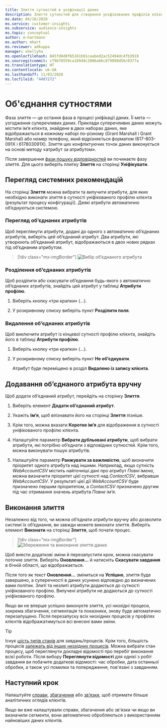```yaml
---
title: Злиття сутностей в уніфікації даних
description: Злиття сутностей для створення уніфікованих профілів клієнтів.
ms.date: 04/16/2020
ms.service: customer-insights
ms.subservice: audience-insights
ms.topic: conceptual
author: m-hartmann
ms.author: mhart
ms.reviewer: adkuppa
manager: shellyha
ms.openlocfilehash: 045fd8d8f65161b91caabed2ac52494dc4fb3910
ms.sourcegitcommit: cf9b78559ca189d4c2086a66c879098d56c0377a
ms.translationtype: HT
ms.contentlocale: uk-UA
ms.lasthandoff: 11/03/2020
ms.locfileid: "4407272"
---
```

# <a name="merge-entities"></a>Об'єднання сутностями

Фаза злиття — це остання фаза в процесі уніфікації даних. Її мета — узгодження суперечливих даних. Приклади суперечливих даних можуть містити ім’я клієнта, знайдене в двох наборах даних, яке відображається в кожному наборі по-різному (Grant Marshall і Grant Marshal) або номер телефону, який відрізняється форматом (617-803-091X і 617803091X). Злиття цих конфліктуючих точок даних виконується на основі методу «атрибут за атрибутом».

Після завершення [фази пошуку відповідностей](match-entities.md) ви починаєте фазу злиття. Для цього виберіть плитку **Злиття** на сторінці **Уніфікувати**.

## <a name="review-system-recommendations"></a>Перегляд системних рекомендацій

На сторінці **Злиття** можна вибрати та вилучити атрибути, для яких необхідно виконати злиття в сутності уніфікованого профілю клієнта (результат процесу конфігурації). Деякі атрибути автоматично об’єднуються системою.

### <a name="view-merged-attributes"></a>Перегляд об’єднаних атрибутів

Щоб переглянути атрибути, додані до одного з автоматично об’єднаних атрибутів, виберіть цей об’єднаний атрибут. Два атрибути, які утворюють об’єднаний атрибут, відображаються в двох нових рядках під об’єднаним атрибутом.

> [!div class="mx-imgBorder"]
> ![Вибір об’єднаного атрибута](media/configure-data-merge-profile-attributes.png "Вибір об’єднаного атрибута")

### <a name="separate-merged-attributes"></a>Розділення об’єднаних атрибутів

Щоб розділити або скасувати об’єднання будь-якого з автоматично об’єднаних атрибутів, знайдіть цей атрибут у таблиці **Атрибути профілю**.

1. Виберіть кнопку «три крапки» (...).
  
2. У розкривному списку виберіть пункт **Розділити поля**.

### <a name="remove-merged-attributes"></a>Видалення об’єднаних атрибутів

Щоб виключити атрибут із кінцевої сутності профілю клієнта, знайдіть його в таблиці **Атрибути профілю**.

1. Виберіть кнопку «три крапки» (...).
  
2. У розкривному списку виберіть пункт **Не об’єднувати**.

   Атрибут буде переміщено в розділ **Видалено із запису клієнта**.

## <a name="manually-add-a-merged-attribute"></a>Додавання об’єднаного атрибута вручну

Щоб додати об’єднаний атрибут, перейдіть на сторінку **Злиття**.

1. Виберіть елемент **Додати об’єднаний атрибут**.

2. Укажіть **Ім’я**, щоб впізнавати його на сторінці **Злиття** пізніше.

3. Крім того, можна вказати **Коротке ім’я** для відображення в сутності уніфікованого профілю клієнта.

4. Налаштуйте параметр **Вибрати дубльовані атрибути**, щоб вибрати атрибути, які потрібно об’єднати з відповідних сутностей. Крім того, можна виконувати пошук атрибутів.

5. Налаштуйте параметр **Ранжувати за важливістю**, щоб визначити пріоритет одного атрибута над іншими. Наприклад, якщо сутність *WebAccountCSV* містить найточніші дані про атрибут *Повні імена*, можна визначити пріоритет цієї сутності над *ContactCSV*, вибравши *WebAccountCSV*. У результаті цієї дії *WebAccountCSV* буде призначено першим пріоритетом, а *ContactCSV* призначено другим під час отримання значень атрибута *Повне ім’я*.

## <a name="run-your-merge"></a>Виконання злиття

Незалежно від того, чи можна об’єднати атрибути вручну або дозволити системі їх об’єднання, ви завжди можете виконати злиття. Виберіть елемент **Виконати** на сторінці **Злиття**, щоб почати процес.

> [!div class="mx-imgBorder"]
> ![Збереження та виконання злиття даних](media/configure-data-merge-save-run.png "Збереження та виконання злиття даних")

Щоб внести додаткові зміни й перезапустити крок, можна скасувати поточне злиття. Виберіть **Оновлення...** й натисніть **Скасувати завдання** в бічній області, що відображається.

Після того як текст **Оновлення...** зміниться на **Успішно**, злиття буде завершено, а суперечності в даних усунено відповідно до визначених вами політик. Злиті та незлиті атрибути додаються до сутності уніфікованого профілю. Вилучені атрибути не додаються до сутності уніфікованого профілю.

Якщо ви не вперше успішно виконуєте злиття, усі низхідні процеси, зокрема збагачення, сегментація та показники, знову буде автоматично перезапущено. Після перезапуску всіх низхідних процесів у профілях клієнтів відображатимуться всі внесені вами зміни.

> [!TIP]
> Існує [шість типів станів](system.md#status-types) для завдань/процесів. Крім того, більшість процесів [залежать від інших низхідних процесів](system.md#refresh-policies). Можна вибрати стан процесу, щоб переглянути докладні відомості про перебіг виконання всієї роботи. Після вибору **Переглянути відомості** для однієї з робіт завдання ви побачите додаткові відомості: час обробки, дата останньої обробки, а також усі помилки та попередження, пов'язані з завданням.

## <a name="next-step"></a>Наступний крок

Налаштуйте [справи](activities.md), [збагачення](enrichment-microsoft-graph.md) або [зв’язки](relationships.md), щоб отримати більше аналітичних оглядів клієнтів.

Якщо ви вже налаштували справи, збагачення або зв'язки чи якщо ви визначили сегменти, вони автоматично обробляються з використанням найновіших даних клієнтів.


